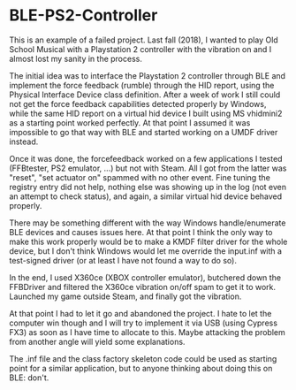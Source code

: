 # BLE-PS2-Controller

This is an example of a failed project. Last fall (2018), I wanted to play Old School Musical with a Playstation 2 controller with the vibration on and I almost lost my sanity in the process.

The initial idea was to interface the Playstation 2 controller through BLE and implement the force feedback (rumble) through the HID report, using the Physical Interface Device class definition. After a week of work I still could not get the force feedback capabilities detected properly by Windows, while the same HID report on a virtual hid device I built using MS vhidmini2 as a starting point worked perfectly. At that point I assumed it was impossible to go that way with BLE and started working on a UMDF driver instead.

Once it was done, the forcefeedback worked on a few applications I tested (FFBtester, PS2 emulator, ...) but not with Steam. All I got from the latter was "reset", "set actuator on" spammed with no other event. Fine tuning the registry entry did not help, nothing else was showing up in the log (not even an attempt to check status), and again, a similar virtual hid device behaved properly. 

There may be something different with the way Windows handle/enumerate BLE devices and causes issues here. At that point I think the only way to make this work properly would be to make a KMDF filter driver for the whole device, but I don't think Windows would let me override the input.inf with a test-signed driver (or at least I have not found a way to do so).

In the end, I used X360ce (XBOX controller emulator), butchered down the FFBDriver and filtered the X360ce vibration on/off spam to get it to work. Launched my game outside Steam, and finally got the vibration. 

At that point I had to let it go and abandoned the project. I hate to let the computer win though and I will try to implement it via USB (using Cypress FX3) as soon as I have time to allocate to this. Maybe attacking the problem from another angle will yield some explanations.

The .inf file and the class factory skeleton code could be used as starting point for a similar application, but to anyone thinking about doing this on BLE: don't.
